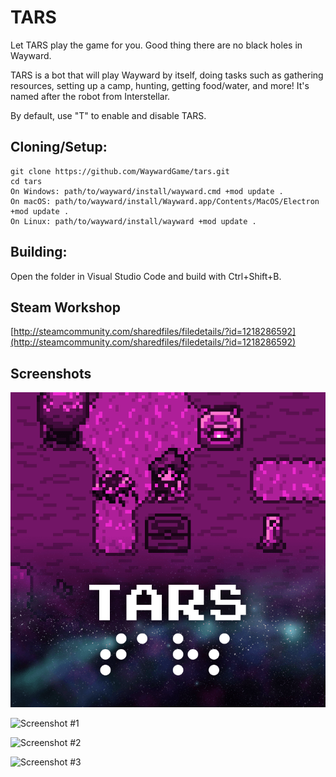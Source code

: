 # TARS
Let TARS play the game for you. Good thing there are no black holes in Wayward.

TARS is a bot that will play Wayward by itself, doing tasks such as gathering resources, setting up a camp, hunting, getting food/water, and more! It's named after the robot from Interstellar.

By default, use "T" to enable and disable TARS.

## Cloning/Setup:
```
git clone https://github.com/WaywardGame/tars.git
cd tars
On Windows: path/to/wayward/install/wayward.cmd +mod update .
On macOS: path/to/wayward/install/Wayward.app/Contents/MacOS/Electron +mod update .
On Linux: path/to/wayward/install/wayward +mod update .
```

## Building:
Open the folder in Visual Studio Code and build with Ctrl+Shift+B.

## Steam Workshop
[http://steamcommunity.com/sharedfiles/filedetails/?id=1218286592](http://steamcommunity.com/sharedfiles/filedetails/?id=1218286592)

## Screenshots
![TARS](https://raw.githubusercontent.com/WaywardGame/tars/master/mod.png "TARS")

![Screenshot #1](https://steamuserimages-a.akamaihd.net/ugc/914673076759393814/8BA90395A7E4E6AEB28C5FEB6EC32A532864D3B6/ "Screenshot #1")

![Screenshot #2](https://steamuserimages-a.akamaihd.net/ugc/914673076759393836/147FEFC71A6182CDB23F1EFF8E9E9C13F04DD225/ "Screenshot #2")

![Screenshot #3](https://steamuserimages-a.akamaihd.net/ugc/914673076759393844/AC6C0AEE19C47E99A36B3E817742C1FCE089B910/ "Screenshot #3")